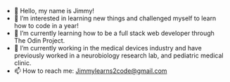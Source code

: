 - 👋 Hello, my name is Jimmy!
- 👀 I’m interested in learning new things and challenged myself to learn how to code in a year!
- 🌱 I’m currently learning how to be a full stack web developer through The Odin Project.
- 💞️ I’m currently working in the medical devices industry and have previously worked in a neurobiology research lab, and pediatric medical clinic.
- 📫 How to reach me: Jimmylearns2code@gmail.com

<!---
JPLearns2Code/JPLearns2Code is a ✨ special ✨ repository because its `README.md` (this file) appears on your GitHub profile.
You can click the Preview link to take a look at your changes.
--->
